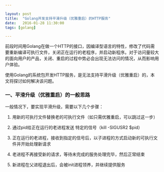 ```yaml
---

layout: post
title:  "Golang开发支持平滑升级（优雅重启）的HTTP服务"
date:   2016-01-28 11:30:00
tags: [golang]

---
```


前段时间用Golang在做一个HTTP的接口，因编译型语言的特性，修改了代码需要重新编译可执行文件，关闭正在运行的老程序，并启动新程序。对于访问量较大的面向用户的产品，关闭、重启的过程中势必会出现无法访问的情况，从而影响用户体验。



使用Golang的系统包开发HTTP服务，是无法支持平滑升级（优雅重启）的，本文将探讨如何解决该问题。


### 一、平滑升级（优雅重启）的一般思路


一般情况下，要实现平滑升级，需要以下几个步骤：


1. 用新的可执行文件替换老的可执行文件（如只需优雅重启，可以跳过这一步）

1. 通过pid给正在运行的老进程发送 特定的信号（kill -SIGUSR2 $pid）

1. 正在运行的老进程，接收到指定的信号后，以子进程的方式启动新的可执行文件并开始处理新请求

1. 老进程不再接受新的请求，等待未完成的服务处理完毕，然后正常结束

1. 新进程在父进程退出后，会被init进程领养，并继续提供服务


